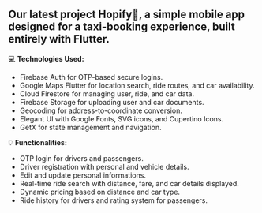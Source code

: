 <b><h2>Our latest project Hopify🚕, a simple mobile app designed for a taxi-booking experience, built entirely with Flutter.</h2></b>

💻 <b>Technologies Used:</b>
- Firebase Auth for OTP-based secure logins.
- Google Maps Flutter for location search, ride routes, and car availability.
- Cloud Firestore for managing user, ride, and car data.
- Firebase Storage for uploading user and car documents.
- Geocoding for address-to-coordinate conversion.
- Elegant UI with Google Fonts, SVG icons, and Cupertino Icons.
- GetX for state management and navigation.

💡 <b>Functionalities:</b>
- OTP login for drivers and passengers.
- Driver registration with personal and vehicle details.
- Edit and update personal informations.
- Real-time ride search with distance, fare, and car details displayed.
- Dynamic pricing based on distance and car type.
- Ride history for drivers and rating system for passengers.
